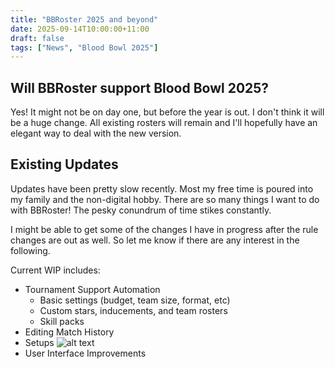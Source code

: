 ```yaml
---
title: "BBRoster 2025 and beyond"
date: 2025-09-14T10:00:00+11:00
draft: false
tags: ["News", "Blood Bowl 2025"]
---
```


## Will BBRoster support Blood Bowl 2025?

Yes! It might not be on day one, but before the year is out. I don't think it will be a huge change. All existing rosters will remain and I'll hopefully have an elegant way to deal with the new version.

## Existing Updates

Updates have been pretty slow recently. Most my free time is poured into my family and the non-digital hobby. There are so many things I want to do with BBRoster! The pesky conundrum of time stikes constantly.

I might be able to get some of the changes I have in progress after the rule changes are out as well. So let me know if there are any interest in the following.

Current WIP includes:

- Tournament Support Automation
  - Basic settings (budget, team size, format, etc)
  - Custom stars, inducements, and team rosters
  - Skill packs
- Editing Match History
- Setups
  ![alt text](/images/setups.png)
- User Interface Improvements
